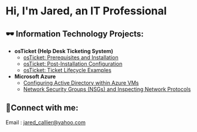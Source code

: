 <h1>Hi, I'm Jared, an IT Professional

<h2>🕶️ Information Technology Projects:</h2>

- <b>osTicket (Help Desk Ticketing System)</b>
  - [osTicket: Prerequisites and Installation](https://github.com/JaredC-Medora/osticket-prereqs)
  - [osTicket: Post-Installation Configuration](https://github.com/JaredC-Medora/post-install-config)
  - [osTicket: Ticket Lifecycle Examples](https://github.com/joshmadakorcc/ticket-lifecycle)
- <b>Microsoft Azure</b>
  - [Configuring Active Directory within Azure VMs](https://github.com/JaredC-Medora/configure-ad)
  - [Network Security Groups (NSGs) and Inspecting Network Protocols](https://github.com/JaredC-Medora/azure-network-protocols)

<h2>🤳Connect with me:</h2>

Email : jared_callier@yahoo.com
